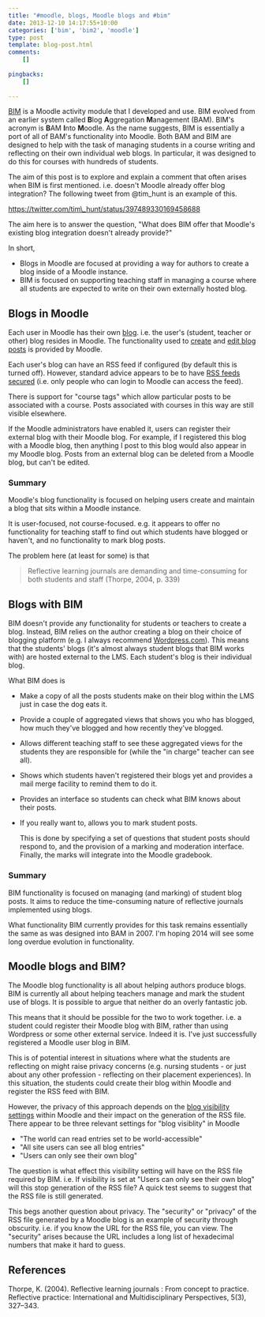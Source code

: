 ```yaml
---
title: "#moodle, blogs, Moodle blogs and #bim"
date: 2013-12-10 14:17:55+10:00
categories: ['bim', 'bim2', 'moodle']
type: post
template: blog-post.html
comments:
    []
    
pingbacks:
    []
    
---
```

[BIM](/blog2/research/bam-blog-aggregation-management/) is a Moodle activity module that I developed and use. BIM evolved from an earlier system called **B**log **A**ggregation **M**anagement (BAM). BIM's acronym is **B**AM **I**nto **M**oodle. As the name suggests, BIM is essentially a port of all of BAM's functionality into Moodle. Both BAM and BIM are designed to help with the task of managing students in a course writing and reflecting on their own individual web blogs. In particular, it was designed to do this for courses with hundreds of students.

The aim of this post is to explore and explain a comment that often arises when BIM is first mentioned. i.e. doesn't Moodle already offer blog integration? The following tweet from @tim\_hunt is an example of this.

https://twitter.com/tim\_hunt/status/397489330169458688

The aim here is to answer the question, "What does BIM offer that Moodle's existing blog integration doesn't already provide?"

In short,

- Blogs in Moodle are focused at providing a way for authors to create a blog inside of a Moodle instance.
- BIM is focused on supporting teaching staff in managing a course where all students are expected to write on their own externally hosted blog.

## Blogs in Moodle

Each user in Moodle has their own [blog](http://docs.moodle.org/24/en/Blogs). i.e. the user's (student, teacher or other) blog resides in Moodle. The functionality used to [create](http://docs.moodle.org/25/en/Using_Blogs#Adding_a_blog_entry) and [edit blog posts](http://docs.moodle.org/25/en/Using_Blogs#Editing_a_blog_entry) is provided by Moodle.

Each user's blog can have an RSS feed if configured (by default this is turned off). However, standard advice appears to be to have [RSS feeds secured](http://docs.moodle.org/dev/Blogs#Secure_RSS_feeds) (i.e. only people who can login to Moodle can access the feed).

There is support for "course tags" which allow particular posts to be associated with a course. Posts associated with courses in this way are still visible elsewhere.

If the Moodle administrators have enabled it, users can register their external blog with their Moodle blog. For example, if I registered this blog with a Moodle blog, then anything I post to this blog would also appear in my Moodle blog. Posts from an external blog can be deleted from a Moodle blog, but can't be edited.

### Summary

Moodle's blog functionality is focused on helping users create and maintain a blog that sits within a Moodle instance.

It is user-focused, not course-focused. e.g. it appears to offer no functionality for teaching staff to find out which students have blogged or haven't, and no functionality to mark blog posts.

The problem here (at least for some) is that

> Reflective learning journals are demanding and time-consuming for both students and staff (Thorpe, 2004, p. 339)

## Blogs with BIM

BIM doesn't provide any functionality for students or teachers to create a blog. Instead, BIM relies on the author creating a blog on their choice of blogging platform (e.g. I always recommend [Wordpress.com](http://wordpress.com/)). This means that the students' blogs (it's almost always student blogs that BIM works with) are hosted external to the LMS. Each student's blog is their individual blog.

What BIM does is

- Make a copy of all the posts students make on their blog within the LMS just in case the dog eats it.
- Provide a couple of aggregated views that shows you who has blogged, how much they've blogged and how recently they've blogged.
- Allows different teaching staff to see these aggregated views for the students they are responsible for (while the "in charge" teacher can see all).
- Shows which students haven't registered their blogs yet and provides a mail merge facility to remind them to do it.
- Provides an interface so students can check what BIM knows about their posts.
- If you really want to, allows you to mark student posts.
    
    This is done by specifying a set of questions that student posts should respond to, and the provision of a marking and moderation interface. Finally, the marks will integrate into the Moodle gradebook.
    

### Summary

BIM functionality is focused on managing (and marking) of student blog posts. It aims to reduce the time-consuming nature of reflective journals implemented using blogs.

What functionality BIM currently provides for this task remains essentially the same as was designed into BAM in 2007. I'm hoping 2014 will see some long overdue evolution in functionality.

## Moodle blogs and BIM?

The Moodle blog functionality is all about helping authors produce blogs. BIM is currently all about helping teachers manage and mark the student use of blogs. It is possible to argue that neither do an overly fantastic job.

This means that it should be possible for the two to work together. i.e. a student could register their Moodle blog with BIM, rather than using Wordpress or some other external service. Indeed it is. I've just successfully registered a Moodle user blog in BIM.

This is of potential interest in situations where what the students are reflecting on might raise privacy concerns (e.g. nursing students - or just about any other profession - reflecting on their placement experiences). In this situation, the students could create their blog within Moodle and register the RSS feed with BIM.

However, the privacy of this approach depends on the [blog visibility settings](http://docs.moodle.org/24/en/Blog_settings#Blog_visibility) within Moodle and their impact on the generation of the RSS file. There appear to be three relevant settings for "blog visiblity" in Moodle

- "The world can read entries set to be world-accessible"
- "All site users can see all blog entries"
- "Users can only see their own blog"

The question is what effect this visibility setting will have on the RSS file required by BIM. i.e. If visibility is set at "Users can only see their own blog" will this stop generation of the RSS file? A quick test seems to suggest that the RSS file is still generated.

This begs another question about privacy. The "security" or "privacy" of the RSS file generated by a Moodle blog is an example of security through obscurity. i.e. if you know the URL for the RSS file, you can view. The "security" arises because the URL includes a long list of hexadecimal numbers that make it hard to guess.

## References

Thorpe, K. (2004). Reflective learning journals : From concept to practice. Reflective practice: International and Multidisciplinary Perspectives, 5(3), 327–343.